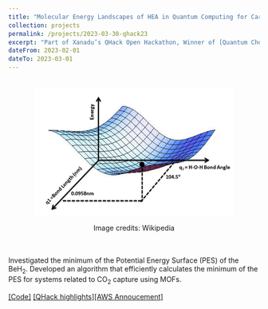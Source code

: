```yaml
---
title: "Molecular Energy Landscapes of HEA in Quantum Computing for Carbon Capture"
collection: projects
permalink: /projects/2023-03-30-qhack23
excerpt: "Part of Xanadu’s QHack Open Hackathon, Winner of [Quantum Chemistry](https://drive.google.com/file/d/1RAAjDUDqbbrzIYPTJPdWUnUF0bOguV-g/view) and [AWS Challenge](https://drive.google.com/file/d/1w9YmwXNT9fjFBVrl6r3sGSsagatQL9bJ/view)."
dateFrom: 2023-02-01
dateTo: 2023-03-01
---
```


<div align="center" style="padding:20px;">
	<img src='/images/qhack23.png' width='400' alt='Potential energy surface' >
	<p>Image credits: Wikipedia </p>
</div>


Investigated the minimum of the Potential Energy Surface (PES) of the BeH$_2$. Developed an algorithm that efficiently calculates the minimum of the PES for systems related to CO$_2$ capture using MOFs.

[[Code]](https://github.com/Gopal-Dahale/Molecular-Energy-Landscapes-of-HEA-for-Carbon-Capture/tree/e6b5cc053d27cca92d4cdf7bbf435fcd9703d341) [[QHack highlights]](https://pennylane.ai/blog/2023/04/qhack-2023-highlights/)[[AWS Annoucement]](https://aws.amazon.com/blogs/quantum-computing/announcing-the-amazon-braket-challenge-winners-of-the-qhack-2023-hackathon/)